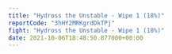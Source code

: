 ```yaml
---
title: "Hydross the Unstable - Wipe 1 (18%)"
reportCode: "3hHY2MRKgrdDkTPj"
fight: "Hydross the Unstable - Wipe 1 (18%)"
date: 2021-10-06T18:48:50.877000+00:00
---
```


